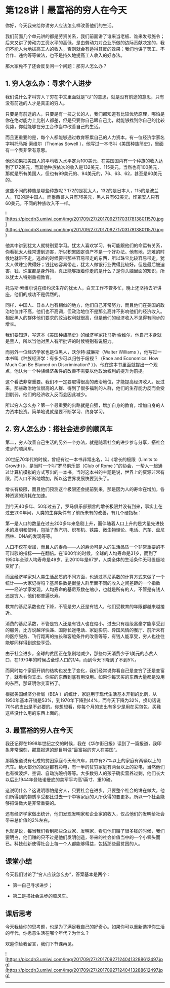 # 第128讲丨最富裕的穷人在今天

你好，今天我来给你讲穷人应该怎么样改善他们的生活。

我们前面几个单元讲的都是劳资关系，我们前面讲了谁来当老板、谁来发号施令；后来又讲了劳动力工资水平的高低，是由劳动力对企业所做的边际贡献决定的，我们不能人为地拔高工人的收入，否则就会有适得其反的效果；我们也讲了罢工、不合作、违约等等做法，也不是持久地提高工人收入的好办法。

那大家免不了还会反复问一个问题：那穷人怎么办？

## 1. 穷人怎么办：寻求个人进步

我们说什么才叫穷人？穷在中文里面就是“尽”的意思，就是没有前途的意思，只有没有前途的人才是真正的穷人。

只要是有前途的人，只要是有一技之长的人，我们都知道有比较优势原理，哪怕是你在绝对能力上比别人都差，但是只要你自己跟自己比，就能够找到你自己的比较优势，你就能够在分工合作当中改善自己的生活。

而且更重要的是，每个人都能够通过教育积累自己的人力资本。有一位经济学家名字叫托马斯·索维尔（Thomas Sowell ），他写过一本书叫《美国种族简史》，里面有一个表非常有意思。

他说如果把美国人的平均收入水平定为100美元，在美国国内有一个种族的收入达到了172美元，而其他种族依次的收入是132美元、115美元，当然也有100美元，那就是所有美国人，但也有99美元的、94美元的，76、63、62，甚至是60美元的。

这些不同的种族是哪些种族呢？172的是犹太人，132的是日本人，115的是波兰人，112的是中国人，而墨西哥人只有76美元，黑人只有62美元，印第安人只有60美元。不同的种族收入不一样。

![https://piccdn3.umiwi.com/img/201709/27/201709271703178138011570.jpg](https://piccdn3.umiwi.com/img/201709/27/201709271703178138011570.jpg)

他其中讲到犹太人就特别爱学习。犹太人喜欢学习，有可能跟他们的命运有关系，你看犹太人经常遭到迫害，所以积累固定资产不是一个好办法。他有地，逃难的时候地就带不走，逃难的时候要带那些容易带走的东西，所以珠宝比较容易带走，犹太人做珠宝做得好；钱比较容易带走，犹太人做银行业做得比较好。但是最后被迫害，钱、珠宝都是身外物，真正能够跟着你走的是什么？是你头脑里面的知识，所以犹太人特别重视教育。

托马斯·索维尔说在纽约求生存的犹太人，白天工作不管多忙，晚上还坚持去听讲座，他们的成功不是偶然的。

同样，中国人、日本人也有相似的地方，他们自己非常努力，而且他们在美国的政治地位并不高，他们也不高调，但政治地位不是那么高并不影响他们的经济收入。相反黑人的群体他们要求的政治权利就很高，但是他们的经济收入不见得有同步的增长。

我们要知道，写这本《美国种族简史》的经济学家托马斯·索维尔，他自己本身就是黑人，所以当他对黑人有所批评的时候特别有说服力。

而另外一位经济学家也是位黑人，沃尔特·威廉斯（Walter Williams ），他写过一本书叫《种族经济学：有多少可以归咎于歧视？（Race and Economics: How Much Can Be Blamed on Discrimination? ）》，他在这本书里面就提出一个观点，他认为一个种族经济条件的改善不需要以他政治权利的提升为前提。

这个看法非常重要。我们不一定要取得很高的政治地位，才能提高经济收入。反过来，那些政治地位很高的人群、得到了很多福利的人群，他们的生存能力反而会受到削弱，他们的经济收入反而会因此减少。

所以穷人怎么办？第一个最重要的出路就是自强，增加自身的教育，增加自身的人力资本投资。简单地说就是要不断学习、终身学习。

## 2. 穷人怎么办：搭社会进步的顺风车

第二，穷人改善自己生活的另外一个办法，就是随着社会的进步参与分享，搭社会进步的顺风车。

20世纪70年代的时候，曾经有过一本书非常出名，叫《增长的极限（Limits to Growth）》，是当时一个叫“罗马俱乐部（Club of Rome ）”的协会，一帮人一起通过计算机模拟的方式写出的一本书。当时这本书的主题是说，世界上的资源非常有限，而人口不断地增加，所以这世界发展快要到头了。

增长有极限，而且他们预测这个极限还会提前到来，那是因为人的寿命在增加，各种资源的消耗在加速。

到今天40多年、50年过去了，罗马俱乐部预言的增长极限并没有到来，事实上在过去200年间，人类的生存条件有了前所未有的改善，有几个硬指标：

第一是人口的数量在过去200多年来急剧上升，而伴随着人口上升的是大量先进技术的发明和使用，包括了蒸汽机、织布机、铁路、微生物理论、电话、汽车、盘尼西林、DNA的发现等等。

人口不仅在增加，而且人的寿命——人的寿命可是人的生活品质一个非常重要的不可辩驳的指标——在翻倍。在1900年的时候，全球的人均寿命是31岁，而到了1950年全球人均寿命是49岁，到2010年是67岁，人类全体的生活条件无可置疑地变好了。

而且经济学家对人类生活品质的不同方面，也通过基尼系数的计算方式来做了一个统计——大家记得吗？基尼系数是衡量人群里面不同的收入之间差距的一个指数——经济学家发现，人均寿命的基尼系数在缩小，也就是所有的人，不管是有钱人还是穷人，他们都普遍长寿。

教育的基尼系数也在下降，不管是穷人还是有钱人，他们受教育的年限都越来越接近。

消费的基尼系数，不管是穷人还是有钱人也在缩小，过去只有超级富豪才能享受到的服务，比方说越洋快递、国际长途电话、家庭影院、异国风情的餐厅、前所未有的医疗服务、飞行距离的拉长和客舱条件的改善等等，有钱人能享受，穷人也往往能够同样得到这些享受。

由于社会进步，全球的贫困正在急剧地减少，那些每天消费少于1美元的赤贫人口，在1970年的时候占全球人口的1/4，而到今天下降到了不到5%。

而同时每个家庭开销的结构也发生了变化，我们经常说你看自己是变穷了还是变富了，就看看你支出、你买的东西到底有用没用。如果你每天买的东西大量都是没用的东西，那证明你变富裕了。

根据美国经济分析局（BEA ）的统计，家庭用于现代生活基本开销的比例，从1950年基本开销是53%，到1970年下降到44%，而今天下降为32%，换句话说70%的支出是不必要的。你想想看，你每个月的支出有多少是用在买包包、买鞋这些没什么用的东西上面的。

## 3. 最富裕的穷人在今天

我还记得在1998年世纪之交的时候，我在《华尔街日报》读到了一篇报道，我印象非常深刻，那篇报道的题目叫做“最富裕的穷人在美国”。

那篇报道说有七成的贫困家庭今天有汽车，其中有27%以上的家庭有两辆以上的汽车。绝大部分的家庭都有彩电，有一半的贫穷家庭有两台以上的彩电，当然他们也有微波炉、空调、自动洗碗机等等。大多数穷人的孩子确实营养过剩，他们长大以后比1944年登陆诺曼底的美军平均高1英寸、重10磅。

这说明什么？这说明哪怕是穷人，只要社会在进步，只要整个社会的饼在做大，他们所得到的物质享受都比过去一个中等家庭的人所获得的要更多。所以一个社会能够把饼做大是非常重要的。

还有经济学家做出统计，他们发现发明家和企业家的收入，仅占他们的发明给社会带来总价值的2%左右。

也就是说，每当我们看到那些企业家、发明家，看见他们赚了很多钱的时候，我们要明白，他们赚的只不过是他们发明创造，带来的社会价值当中的一个小零头而已。科技创新使得社会上每一个人都能够得益，包括那些最贫困的人。

## 课堂小结

今天我们讨论了“穷人应该怎么办”，答案基本是两个：

* 第一自己寻求进步；

* 第二是搭社会进步的顺风车。

## 课后思考

今天我给你的思考题，也是为了满足我自己的好奇心。如果你可以重新选择你生活的年代，你愿意生活在哪个年代？为什么？

欢迎你给我留言，我们下节课再见。

![https://piccdn3.umiwi.com/img/201709/27/201709271240413288612497.jpg](https://piccdn3.umiwi.com/img/201709/27/201709271240413288612497.jpg)

---
